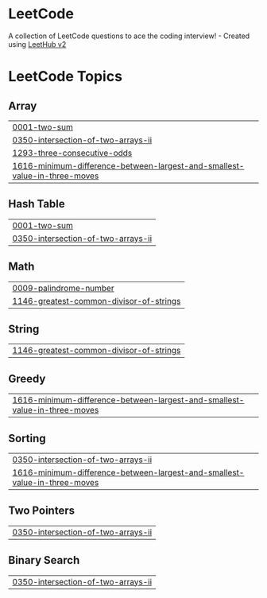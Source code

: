 # LeetCode
A collection of LeetCode questions to ace the coding interview! - Created using [LeetHub v2](https://github.com/arunbhardwaj/LeetHub-2.0)

<!---LeetCode Topics Start-->
# LeetCode Topics
## Array
|  |
| ------- |
| [0001-two-sum](https://github.com/selamhabtewold/LeetCode/tree/master/0001-two-sum) |
| [0350-intersection-of-two-arrays-ii](https://github.com/selamhabtewold/LeetCode/tree/master/0350-intersection-of-two-arrays-ii) |
| [1293-three-consecutive-odds](https://github.com/selamhabtewold/LeetCode/tree/master/1293-three-consecutive-odds) |
| [1616-minimum-difference-between-largest-and-smallest-value-in-three-moves](https://github.com/selamhabtewold/LeetCode/tree/master/1616-minimum-difference-between-largest-and-smallest-value-in-three-moves) |
## Hash Table
|  |
| ------- |
| [0001-two-sum](https://github.com/selamhabtewold/LeetCode/tree/master/0001-two-sum) |
| [0350-intersection-of-two-arrays-ii](https://github.com/selamhabtewold/LeetCode/tree/master/0350-intersection-of-two-arrays-ii) |
## Math
|  |
| ------- |
| [0009-palindrome-number](https://github.com/selamhabtewold/LeetCode/tree/master/0009-palindrome-number) |
| [1146-greatest-common-divisor-of-strings](https://github.com/selamhabtewold/LeetCode/tree/master/1146-greatest-common-divisor-of-strings) |
## String
|  |
| ------- |
| [1146-greatest-common-divisor-of-strings](https://github.com/selamhabtewold/LeetCode/tree/master/1146-greatest-common-divisor-of-strings) |
## Greedy
|  |
| ------- |
| [1616-minimum-difference-between-largest-and-smallest-value-in-three-moves](https://github.com/selamhabtewold/LeetCode/tree/master/1616-minimum-difference-between-largest-and-smallest-value-in-three-moves) |
## Sorting
|  |
| ------- |
| [0350-intersection-of-two-arrays-ii](https://github.com/selamhabtewold/LeetCode/tree/master/0350-intersection-of-two-arrays-ii) |
| [1616-minimum-difference-between-largest-and-smallest-value-in-three-moves](https://github.com/selamhabtewold/LeetCode/tree/master/1616-minimum-difference-between-largest-and-smallest-value-in-three-moves) |
## Two Pointers
|  |
| ------- |
| [0350-intersection-of-two-arrays-ii](https://github.com/selamhabtewold/LeetCode/tree/master/0350-intersection-of-two-arrays-ii) |
## Binary Search
|  |
| ------- |
| [0350-intersection-of-two-arrays-ii](https://github.com/selamhabtewold/LeetCode/tree/master/0350-intersection-of-two-arrays-ii) |
<!---LeetCode Topics End-->